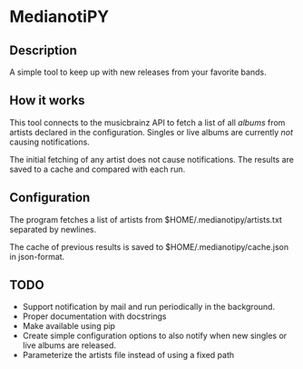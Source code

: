 # MedianotiPY

## Description

A simple tool to keep up with new releases from your favorite bands.

## How it works

This tool connects to the musicbrainz API to fetch a list of all _albums_ from artists declared in the configuration.
Singles or live albums are currently *not* causing notifications.

The initial fetching of any artist does not cause notifications.
The results are saved to a cache and compared with each run.

## Configuration

The program fetches a list of artists from $HOME/.medianotipy/artists.txt separated by newlines.

The cache of previous results is saved to $HOME/.medianotipy/cache.json in json-format.

## TODO

* Support notification by mail and run periodically in the background.
* Proper documentation with docstrings
* Make available using pip
* Create simple configuration options to also notify when new singles or live albums are released.
* Parameterize the artists file instead of using a fixed path

